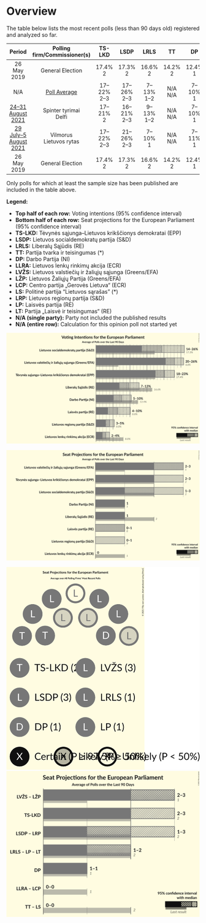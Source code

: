 # Overview

The table below lists the most recent polls (less than 90 days old) registered and analyzed so far.

| Period     | Polling firm/Commissioner(s) | TS-LKD | LSDP | LRLS | TT | DP | LLRA | LVŽS | LŽP | LCP | LS | LRP | LP | LT |
|:----------:|:----------------------------:|:--:|:--:|:--:|:--:|:--:|:--:|:--:|:--:|:--:|:--:|:--:|:--:|:--:|
| 26 May 2019 | General Election | 17.4% <br> 2 | 17.3% <br> 2 | 16.6% <br> 2 | 14.2% <br> 2 | 12.4% <br> 1 | 8.0% <br> 1 | 6.6% <br> 1 | 3.6% <br> 0 | 0.0% <br> 0 | 0.0% <br> 0 | 0.0% <br> 0 | 0.0% <br> 0 | 0.0% <br> 0 |
| N/A | [Poll Average](average.html) | 17–22% <br> 2–3 | 17–26% <br> 2–3 | 7–13% <br> 1–2 | N/A <br> N/A | 7–10% <br> 1 | 2–4% <br> 0 | 16–26% <br> 2–3 | N/A <br> N/A | N/A <br> N/A | N/A <br> N/A | 3–6% <br> 0–1 | 4–10% <br> 0–1 | N/A <br> N/A |
| [24–31 August 2021](2021-08-31-Spintertyrimai.html) | Spinter tyrimai <br> Delfi | 17–21% <br> 2 | 16–21% <br> 2–3 | 9–13% <br> 1–2 | N/A <br> N/A | 7–10% <br> 1 | N/A <br> N/A | 15–20% <br> 2 | N/A <br> N/A | N/A <br> N/A | N/A <br> N/A | 3–6% <br> 0–1 | 7–10% <br> 1 | N/A <br> N/A |
| [29 July–5 August 2021](2021-08-05-Vilmorus.html) | Vilmorus <br> Lietuvos rytas | 17–22% <br> 2–3 | 21–26% <br> 2–3 | 7–10% <br> 1 | N/A <br> N/A | 7–11% <br> 1 | 2–4% <br> 0 | 21–26% <br> 2–3 | N/A <br> N/A | N/A <br> N/A | N/A <br> N/A | 3–5% <br> 0–1 | 3–6% <br> 0–1 | N/A <br> N/A |
| 26 May 2019 | General Election | 17.4% <br> 2 | 17.3% <br> 2 | 16.6% <br> 2 | 14.2% <br> 2 | 12.4% <br> 1 | 8.0% <br> 1 | 6.6% <br> 1 | 3.6% <br> 0 | 0.0% <br> 0 | 0.0% <br> 0 | 0.0% <br> 0 | 0.0% <br> 0 | 0.0% <br> 0 |

Only polls for which at least the sample size has been published are included in the table above.

**Legend:**
+ **Top half of each row:** Voting intentions (95% confidence interval)
+ **Bottom half of each row:** Seat projections for the European Parliament (95% confidence interval)
+ **TS-LKD:** Tėvynės sąjunga–Lietuvos krikščionys demokratai (EPP)
+ **LSDP:** Lietuvos socialdemokratų partija (S&D)
+ **LRLS:** Liberalų Sąjūdis (RE)
+ **TT:** Partija tvarka ir teisingumas (*)
+ **DP:** Darbo Partija (NI)
+ **LLRA:** Lietuvos lenkų rinkimų akcija (ECR)
+ **LVŽS:** Lietuvos valstiečių ir žaliųjų sąjunga (Greens/EFA)
+ **LŽP:** Lietuvos Žaliųjų Partija (Greens/EFA)
+ **LCP:** Centro partija „Gerovės Lietuva“ (ECR)
+ **LS:** Politinė partija “Lietuvos sąrašas” (*)
+ **LRP:** Lietuvos regionų partija (S&D)
+ **LP:** Laisvės partija (RE)
+ **LT:** Partija „Laisvė ir teisingumas“ (RE)
+ **N/A (single party):** Party not included the published results
+ **N/A (entire row):** Calculation for this opinion poll not started yet


![Graph with voting intentions not yet produced](average.png "Voting Intentions")

![Graph with seats not yet produced](average-seats.png "Seats")

![Graph with seating plan not yet produced](average-seating-plan.png "Seating Plan")
![Graph with coalitions seats not yet produced](average-coalitions-seats.png "Coalitions Seats")
